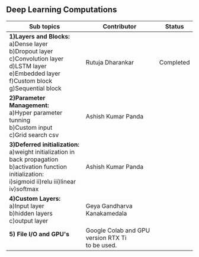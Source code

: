 ## Deep Learning Computations


| Sub topics                                                                                                                                                    | Contributor                                        | Status |
| ------------------------------------------------------------------------------------------------------------------------------------------------------------- | -------------------------------------------------- | ------ |
| **1)Layers and Blocks:**<br>a)Dense layer<br>b)Dropout layer<br>c)Convolution layer<br>d)LSTM layer<br>e)Embedded layer<br>f)Custom block<br>g)Sequential block   | Rutuja Dharankar                                   |Completed        |
| **2)Parameter Management:**<br>a)Hyper parameter tunning<br>b)Custom input<br>c)Grid search csv                                                                   | Ashish Kumar Panda                                 |        |
| **3)Deferred initialization:**<br>a)weight initialization in back propagation<br>b)activation function initialization:<br>i)sigmoid ii)relu iii)linear iv)softmax | Ashish Kumar Panda                                 |        |
| **4)Custom Layers:**<br>a)Input layer<br>b)hidden layers<br>c)output layer                                                                                        | Geya Gandharva Kanakamedala                        |        |
| **5) File I/O and GPU's**<br><br>                                                                                                                                 | Google Colab and GPU version RTX Ti<br>to be used. |
